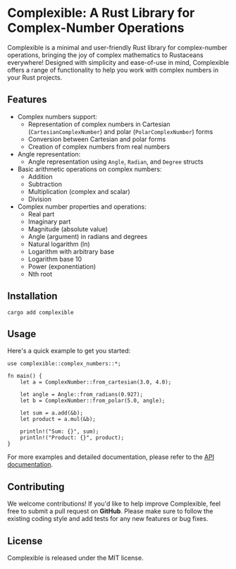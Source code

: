 # Complexible: A Rust Library for Complex-Number Operations
Complexible is a minimal and user-friendly Rust library for complex-number operations, bringing the joy of complex mathematics to Rustaceans everywhere! Designed with simplicity and ease-of-use in mind, Complexible offers a range of functionality to help you work with complex numbers in your Rust projects.

## Features
* Complex numbers support:
    * Representation of complex numbers in Cartesian (`CartesianComplexNumber`) and polar (`PolarComplexNumber`) forms
    * Conversion between Cartesian and polar forms
    * Creation of complex numbers from real numbers
* Angle representation:
    * Angle representation using `Angle`, `Radian`, and `Degree` structs
* Basic arithmetic operations on complex numbers:
    * Addition
    * Subtraction
    * Multiplication (complex and scalar)
    * Division
* Complex number properties and operations:
    * Real part
    * Imaginary part
    * Magnitude (absolute value)
    * Angle (argument) in radians and degrees
    * Natural logarithm (ln)
    * Logarithm with arbitrary base
    * Logarithm base 10
    * Power (exponentiation)
    * Nth root

## Installation  

```
cargo add complexible
```

## Usage
Here's a quick example to get you started:

```
use complexible::complex_numbers::*;

fn main() {
    let a = ComplexNumber::from_cartesian(3.0, 4.0);

    let angle = Angle::from_radians(0.927); 
    let b = ComplexNumber::from_polar(5.0, angle);

    let sum = a.add(&b);
    let product = a.mul(&b); 

    println!("Sum: {}", sum);
    println!("Product: {}", product);
}
```
For more examples and detailed documentation, please refer to the [API documentation](https://docs.rs/complexible).

## Contributing
We welcome contributions! If you'd like to help improve Complexible, feel free to submit a pull request on __GitHub__. Please make sure to follow the existing coding style and add tests for any new features or bug fixes.

## License
Complexible is released under the MIT license.